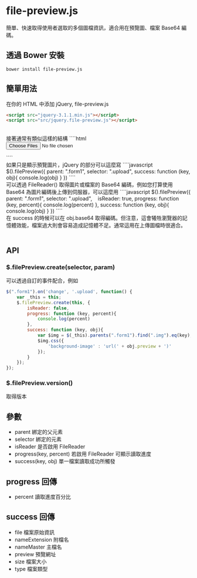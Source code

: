 # file-preview.js
簡單、快速取得使用者選取的多個圖檔資訊，適合用在預覽圖、檔案 Base64 編碼。
## 透過 Bower 安裝
````
bower install file-preview.js
````
## 簡單用法
在你的 HTML 中添加 jQuery, file-preview.js
````html
<script src="jquery-3.1.1.min.js"></script>
<script src="src/jquery.file-preview.js"></script>
````
<br>
接著通常有類似這樣的結構
````html
<form class="form1">
    <input type="file" name="upload[]" class="upload" multiple>    
</form>
````
<br>
如果只是顯示預覽圖片，jQuery 的部分可以這麼寫
````javascript
$().filePreview({
    parent: ".form1",
    selector: ".upload",
    success: function (key, obj){
        console.log(obj)
    }
})
````
<br>
可以透過 FileReader() 取得圖片或檔案的 Base64 編碼，例如您打算使用 Base64 為圖片編碼後上傳到伺服器，可以這麼用
````javascript
$().filePreview({
    parent: ".form1",
    selector: ".upload",
    isReader: true,
    progress: function (key, percent){
        console.log(percent)
    },
    success: function (key, obj){
        console.log(obj)
    }
})
````
<br>
在 success 的時候可以在 obj.base64 取得編碼。但注意，這會犧牲瀏覽器的記憶體效能，檔案過大則會容易造成記憶體不足。通常這用在上傳圖檔時很適合。<br><br>

## API
### $.filePreview.create(selector, param)
可以透過自訂的事件配合，例如
````javascript
$(".form1").on('change', '.upload', function() {
    var _this = this;
    $.filePreview.create(this, {
        isReader: false,
        progress: function (key, percent){
            console.log(percent)
        },
        success: function (key, obj){
            var $img = $(_this).parents(".form1").find(".img").eq(key);
            $img.css({
                'background-image' : 'url(' + obj.preview + ')'
            });
        }
    });
});
````
### $.filePreview.version()
取得版本
## 參數
- parent 綁定的父元素
- selector 綁定的元素
- isReader 是否啟用 FileReader
- progress(key, percent) 若啟用 FileReader 可顯示讀取進度
- success(key, obj) 單一檔案讀取成功所觸發
## progress 回傳
- percent 讀取進度百分比
## success 回傳
- file 檔案原始資訊
- nameExtension 附檔名
- nameMaster 主檔名
- preview 預覽網址
- size 檔案大小
- type 檔案類型
